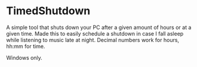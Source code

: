 # TimedShutdown
A simple tool that shuts down your PC after a given amount of hours or at a given time. Made this to easily schedule a shutdown in case I fall asleep while listening to music late at night.
Decimal numbers work for hours, hh:mm for time.

Windows only.
